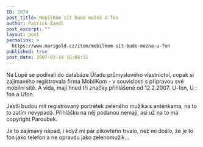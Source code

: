 ```yaml
---
ID: 2074
post_title: MobilKom síť bude možná U-fon
author: Patrick Zandl
post_excerpt: ""
layout: post
permalink: >
  https://www.marigold.cz/item/mobilkom-sit-bude-mozna-u-fon
published: true
post_date: 2007-02-14 16:08:31
---
```

<texy>Na Lupě se podívali do databáze Úřadu průmyslového vlastnictví, copak si zajímavého registrovala firma MobilKom - v souvislosti s přípravou své mobilní sítě. A vida, mají hned tři značky přihlášené od 12.2.2007: U-fon, U : fon a Ufon. 

Jestli budou mít registrovaný portrétek zeleného mužíka s anténkama, na to to zatím nevypadá. Přihlášku na něj podanou nemají, asi už na to má copyright Paroubek. 

Je to zajímavý nápad, i když mi pár pikovteřin trvalo, než mi došlo, že je to fon jako telefon a ne opravdu jako zelenomužík...